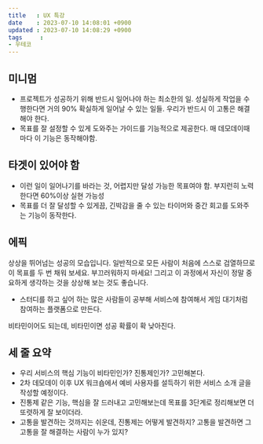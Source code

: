 ```yaml
---
title   : UX 특강
date    : 2023-07-10 14:08:01 +0900
updated : 2023-07-10 14:08:29 +0900
tags     : 
- 우테코
---
```

## 미니멈
- 프로젝트가 성공하기 위해 반드시 일어나야 하는 최소한의 일. 성실하게 작업을 수행한다면 거의 90% 확실하게 일어날 수 있는 일들. 우리가 반드시 이 고통은 해결해야 한다.
- 목표를 잘 설정할 수 있게 도와주는 가이드를 기능적으로 제공한다. 매 데모데이때마다 이 기능은 동작해야함.

## 타겟이 있어야 함
- 이런 일이 일어나기를 바라는 것, 어렵지만 달성 가능한 목표여야 함. 부지런히 노력한다면 60%이상 실현 가능성
- 목표를 더 잘 달성할 수 있게끔, 긴박감을 줄 수 있는 타이머와 중간 회고를 도와주는 기능이 동작한다.

## 에픽

상상을 뛰어넘는 성공의 모습입니다. 일반적으로 모든 사람이 처음에 스스로 검열하므로 이 목표를 두 번 채워 보세요. 부끄러워하지 마세요! 그리고 이 과정에서 자신이 정말 중요하게 생각하는 것을 상상해 보는 것도 좋습니다.

- 스터디를 하고 싶어 하는 많은 사람들이 공부해 서비스에 참여해서 게임 대기처럼 참여하는 플랫폼으로 만든다.

비타민이어도 되는데, 비타민이면 성공 확률이 확 낮아진다.

## 세 줄 요약

- 우리 서비스의 핵심 기능이 비타민인가? 진통제인가? 고민해본다.
- 2차 데모데이 이후 UX 워크숍에서 예비 사용자를 설득하기 위한 서비스 소개 글을 작성할 예정이다.
- 진통제 같은 기능, 핵심을 잘 드러내고 고민해보는데 목표를 3단계로 정리해보면 더 또렷하게 잘 보이더라.
- 고통을 발견하는 것까지는 쉬운데, 진통제는 어떻게 발견하지? 고통을 발견하면 그 고통을 잘 해결하는 사람이 누가 있지?
